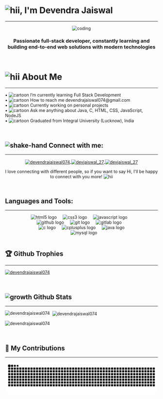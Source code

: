<h1 align="left"><img src="https://media.tenor.com/ftqs42Yna-oAAAAj/mochi-mochi-hello-white-mochi-mochi.gif" alt="hii" height="70px" width="70px">, I'm Devendra Jaiswal</h1>
<hr>
<p align="center">
    <img src="https://media1.tenor.com/m/OKMiJjqXkMcAAAAC/java-programming.gif" width="420px" height="300px" alt="coding">
</p>

<h3 align="center">
    Passionate full-stack developer, constantly learning and building end-to-end web solutions with modern technologies
</h3>

<br>

<h1><img src="https://media.tenor.com/_XILED2Kp4kAAAAj/top-hat-top-of-the-morning.gif" alt="hii" height="70px" width="70px"> About Me</h1>
<hr>
<p align="left">
    ▪️ <img src="https://media.tenor.com/akBy6qWGjs4AAAAj/peach-cat-mochi-peach-cat.gif" height="30px" width="30px" alt="cartoon"> I’m currently learning Full Stack Development
    <br>
    ▪️ <img src="https://media.tenor.com/cpR9vGVN9p0AAAAj/emjoi.gif" height="30px" width="30px" alt="cartoon"> How to reach me devendrajaiswal074@gmail.com
    <br>
    ▪️ <img src="https://media.tenor.com/CI7msUZXbooAAAAj/computer-pressing.gif" height="30px" width="30px" alt="cartoon"> Currently working on personal projects
    <br>
    ▪️ <img src="https://media.tenor.com/0cmnOFGXuDAAAAAM/cat-pet.gif" height="30px" width="30px" alt="cartoon"> Ask me anything about Java, C, HTML, CSS, JavaScript, NodeJS
    <br>
    ▪️ <img src="https://media.tenor.com/ShPQzzMgPPcAAAAj/heytvm-tvm.gif" height="30px" width="30px" alt="cartoon"> Graduated from Integral University (Lucknow), India
</p>

<br>

<h2 align="left"><img src="https://raw.githubusercontent.com/ShahriarShafin/ShahriarShafin/main/Assets/handshake.gif" alt="shake-hand" width="80px" height="60px"> Connect with me:</h2>
<hr>
<p align="center">
    <a href="https://linkedin.com/in/devendrajaiswal074" target="blank">
        <img align="center" src="https://img.shields.io/badge/LinkedIn-0077B5?style=for-the-badge&logo=linkedin&logoColor=white" alt="devendrajaiswal074" height="28px" width="111px">
    </a>
    <a href="https://instagram.com/devjaiswal_27" target="blank">
        <img align="center" src="https://img.shields.io/badge/Instagram-E4405F?style=for-the-badge&logo=instagram&logoColor=white" alt="devjaiswal_27" height="28px" width="111px">
    </a>
    <a href="mailto:devendrajaiswal074@gmail.com" target="blank">
        <img align="center" src="https://camo.githubusercontent.com/e5cfad4cbb1e023463333923b069b81749d94e8ff5722f851c7bb01d65bb0e95/68747470733a2f2f696d672e736869656c64732e696f2f62616467652f476d61696c2d4431343833363f7374796c653d666f722d7468652d6261646765266c6f676f3d676d61696c266c6f676f436f6c6f723d7768697465" alt="devjaiswal_27" height="28px" width="111px">
    </a>
    <p align="center">I love connecting with different people, so if you want to say Hi, I'll be happy to connect with you more! <img src="https://media1.tenor.com/m/2yZ8j2p1YEAAAAAC/hello-wave.gif" alt="hii" width="70px" height="70px"></p>
</p>

<br>

<h2 align="left">Languages and Tools:</h2>
<hr>
<div align="center">
    <img src="https://cdn.jsdelivr.net/gh/devicons/devicon/icons/html5/html5-original.svg" height="40" alt="html5 logo" />
    <img width="12" />
    <img src="https://cdn.jsdelivr.net/gh/devicons/devicon/icons/css3/css3-original.svg" height="40" alt="css3 logo" />
    <img width="12" />
    <img src="https://cdn.jsdelivr.net/gh/devicons/devicon/icons/javascript/javascript-original.svg" height="40" alt="javascript logo" />
    <img width="12" />
    <br>
    <img src="https://cdn.jsdelivr.net/gh/devicons/devicon/icons/github/github-original.svg" height="40" alt="github logo" />
    <img width="12" />
    <img src="https://cdn.jsdelivr.net/gh/devicons/devicon/icons/git/git-original.svg" height="40" alt="git logo" />
    <img width="12" />
    <img src="https://cdn.jsdelivr.net/gh/devicons/devicon/icons/gitlab/gitlab-original.svg" height="40" alt="gitlab logo" />
    <img width="12" />
    <br>
    <img src="https://cdn.jsdelivr.net/gh/devicons/devicon/icons/c/c-original.svg" height="40" alt="c logo" />
    <img width="12" />
    <img src="https://cdn.jsdelivr.net/gh/devicons/devicon/icons/cplusplus/cplusplus-original.svg" height="40" alt="cplusplus logo" />
    <img width="12" />
    <img src="https://cdn.jsdelivr.net/gh/devicons/devicon/icons/java/java-original.svg" height="40" alt="java logo" />
    <br>
    <img width="12" />
    <img src="https://cdn.jsdelivr.net/gh/devicons/devicon/icons/mysql/mysql-original.svg" height="40" alt="mysql logo" />
</div>

<br>

<h2>🏆 Github Trophies</h2>
<hr>
<p align="left">
    <a href="https://github.com/ryo-ma/github-profile-trophy">
        <img src="https://github-profile-trophy.vercel.app/?username=devendrajaiswal074" alt="devendrajaiswal074" />
    </a>
</p>

<br>

<h2><img src="https://media1.tenor.com/m/6sDG5IMoc0wAAAAC/business-chart.gif" alt="growth" width="65px" height="60px"> Github Stats</h2>
<hr>
<p>
    <img align="left" src="https://github-readme-stats.vercel.app/api/top-langs?username=devendrajaiswal074&show_icons=true&locale=en&layout=compact" alt="devendrajaiswal074" />
</p>
<p>&nbsp;
    <img align="center" src="https://github-readme-stats.vercel.app/api?username=devendrajaiswal074&show_icons=true&locale=en" alt="devendrajaiswal074" />
</p>
<p>
    <img align="center" src="https://github-readme-streak-stats.herokuapp.com/?user=devendrajaiswal074&" alt="devendrajaiswal074" />
</p>

<br>

<h2>🐉 My Contributions</h2>
<hr>
<img alt="snake eating my contributions" src="https://raw.githubusercontent.com/abhisek247767/abhisek247767/output/github-contribution-grid-snake.svg" style="max-width: 100%;">
